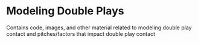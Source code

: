 # Modeling Double Plays

Contains code, images, and other material related to modeling double play contact and pitches/factors that impact double play contact

